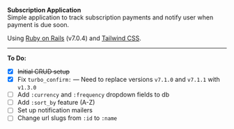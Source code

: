 **Subscription Application**  
Simple application to track subscription payments and notify user when payment is due soon.

Using [Ruby on Rails](https://rubyonrails.org/) (v7.0.4) and [Tailwind CSS](https://tailwindcss.com/).

---

**To Do:**

- [x] ~~Initial CRUD setup~~
- [x] Fix `turbo_confirm:` &mdash; Need to replace versions `v7.1.0` and `v7.1.1` with `v1.3.0`
- [ ] Add `:currency` and `:frequency` dropdown fields to db
- [ ] Add `:sort_by` feature (A-Z)
- [ ] Set up notification mailers
- [ ] Change url slugs from `:id` to `:name`
